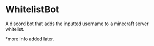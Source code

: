 # WhitelistBot

A discord bot that adds the inputted username to a minecraft server whitelist.

*more info added later.
